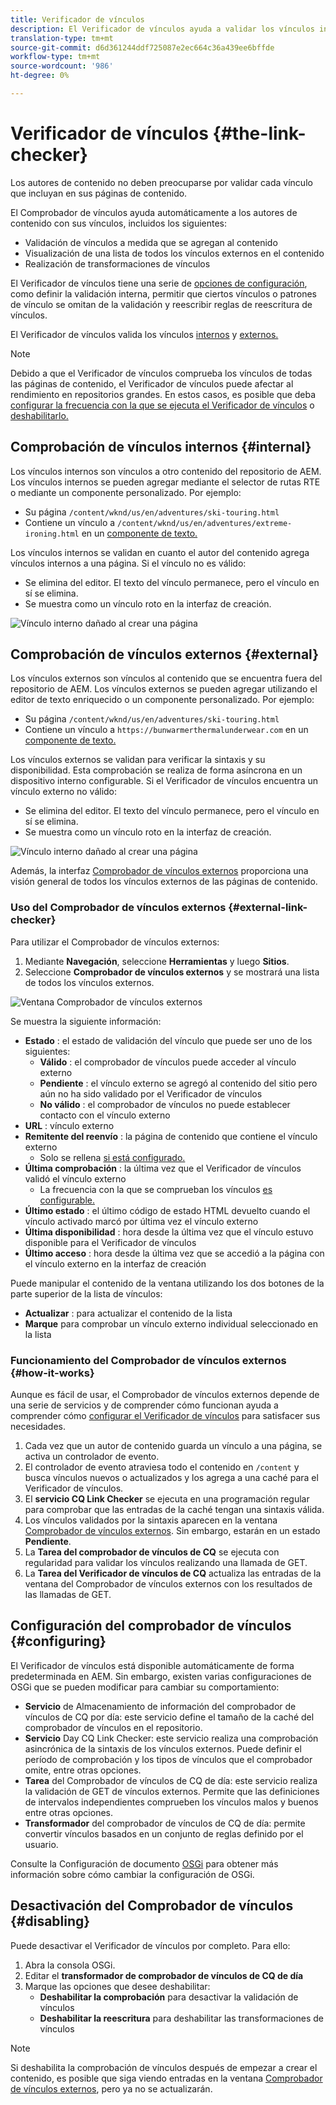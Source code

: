 ```yaml
---
title: Verificador de vínculos
description: El Verificador de vínculos ayuda a validar los vínculos internos y externos y permite la reescritura de vínculos.
translation-type: tm+mt
source-git-commit: d6d361244ddf725087e2ec664c36a439ee6bffde
workflow-type: tm+mt
source-wordcount: '986'
ht-degree: 0%

---
```



# Verificador de vínculos {#the-link-checker}

Los autores de contenido no deben preocuparse por validar cada vínculo que incluyan en sus páginas de contenido.

El Comprobador de vínculos ayuda automáticamente a los autores de contenido con sus vínculos, incluidos los siguientes:

* Validación de vínculos a medida que se agregan al contenido
* Visualización de una lista de todos los vínculos externos en el contenido
* Realización de transformaciones de vínculos

El Verificador de vínculos tiene una serie de [opciones de configuración](#configuring), como definir la validación interna, permitir que ciertos vínculos o patrones de vínculo se omitan de la validación y reescribir reglas de reescritura de vínculos.

El Verificador de vínculos valida los vínculos [internos](#internal) y [externos.](#external)

>[!NOTE]
>
>Debido a que el Verificador de vínculos comprueba los vínculos de todas las páginas de contenido, el Verificador de vínculos puede afectar al rendimiento en repositorios grandes. En estos casos, es posible que deba [configurar la frecuencia con la que se ejecuta el Verificador de vínculos](#configuring) o [deshabilitarlo.](#disabling)

## Comprobación de vínculos internos {#internal}

Los vínculos internos son vínculos a otro contenido del repositorio de AEM. Los vínculos internos se pueden agregar mediante el selector de rutas RTE o mediante un componente personalizado. Por ejemplo:

* Su página `/content/wknd/us/en/adventures/ski-touring.html`
* Contiene un vínculo a `/content/wknd/us/en/adventures/extreme-ironing.html` en un [componente de texto.](https://experienceleague.adobe.com/docs/experience-manager-core-components/using/components/text.html)

Los vínculos internos se validan en cuanto el autor del contenido agrega vínculos internos a una página. Si el vínculo no es válido:

* Se elimina del editor. El texto del vínculo permanece, pero el vínculo en sí se elimina.
* Se muestra como un vínculo roto en la interfaz de creación.

![Vínculo interno dañado al crear una página](assets/link-checker-invalid-link-internal.png)

## Comprobación de vínculos externos {#external}

Los vínculos externos son vínculos al contenido que se encuentra fuera del repositorio de AEM. Los vínculos externos se pueden agregar utilizando el editor de texto enriquecido o un componente personalizado. Por ejemplo:

* Su página `/content/wknd/us/en/adventures/ski-touring.html`
* Contiene un vínculo a `https://bunwarmerthermalunderwear.com` en un [componente de texto.](https://experienceleague.adobe.com/docs/experience-manager-core-components/using/components/text.html)

Los vínculos externos se validan para verificar la sintaxis y su disponibilidad. Esta comprobación se realiza de forma asíncrona en un dispositivo interno configurable. Si el Verificador de vínculos encuentra un vínculo externo no válido:

* Se elimina del editor. El texto del vínculo permanece, pero el vínculo en sí se elimina.
* Se muestra como un vínculo roto en la interfaz de creación.

![Vínculo interno dañado al crear una página](assets/link-checker-invalid-link-external.png)

Además, la interfaz [Comprobador de vínculos externos](#external-link-checker) proporciona una visión general de todos los vínculos externos de las páginas de contenido.

### Uso del Comprobador de vínculos externos {#external-link-checker}

Para utilizar el Comprobador de vínculos externos:

1. Mediante **Navegación**, seleccione **Herramientas** y luego **Sitios**.
1. Seleccione **Comprobador de vínculos externos** y se mostrará una lista de todos los vínculos externos.

![Ventana Comprobador de vínculos externos](assets/external-link-checker.png)

Se muestra la siguiente información:

* **Estado** : el estado de validación del vínculo que puede ser uno de los siguientes:
   * **Válido** : el comprobador de vínculos puede acceder al vínculo externo
   * **Pendiente** : el vínculo externo se agregó al contenido del sitio pero aún no ha sido validado por el Verificador de vínculos
   * **No válido** : el comprobador de vínculos no puede establecer contacto con el vínculo externo
* **URL** : vínculo externo
* **Remitente del reenvío** : la página de contenido que contiene el vínculo externo
   * Solo se rellena [si está configurado.](#configuring)
* **Última comprobación** : la última vez que el Verificador de vínculos validó el vínculo externo
   * La frecuencia con la que se comprueban los vínculos [es configurable.](#configuring)
* **Último estado** : el último código de estado HTML devuelto cuando el vínculo activado marcó por última vez el vínculo externo
* **Última disponibilidad** : hora desde la última vez que el vínculo estuvo disponible para el Verificador de vínculos
* **Último acceso** : hora desde la última vez que se accedió a la página con el vínculo externo en la interfaz de creación

Puede manipular el contenido de la ventana utilizando los dos botones de la parte superior de la lista de vínculos:

* **Actualizar** : para actualizar el contenido de la lista
* **Marque**  para comprobar un vínculo externo individual seleccionado en la lista

### Funcionamiento del Comprobador de vínculos externos {#how-it-works}

Aunque es fácil de usar, el Comprobador de vínculos externos depende de una serie de servicios y de comprender cómo funcionan ayuda a comprender cómo [configurar el Verificador de vínculos](#configuring) para satisfacer sus necesidades.

1. Cada vez que un autor de contenido guarda un vínculo a una página, se activa un controlador de evento.
1. El controlador de evento atraviesa todo el contenido en `/content` y busca vínculos nuevos o actualizados y los agrega a una caché para el Verificador de vínculos.
1. El **servicio CQ Link Checker** se ejecuta en una programación regular para comprobar que las entradas de la caché tengan una sintaxis válida.
1. Los vínculos validados por la sintaxis aparecen en la ventana [Comprobador de vínculos externos](#external-link-checker). Sin embargo, estarán en un estado **Pendiente**.
1. La **Tarea del comprobador de vínculos de CQ** se ejecuta con regularidad para validar los vínculos realizando una llamada de GET.
1. La **Tarea del Verificador de vínculos de CQ** actualiza las entradas de la ventana del Comprobador de vínculos externos con los resultados de las llamadas de GET.

## Configuración del comprobador de vínculos {#configuring}

El Verificador de vínculos está disponible automáticamente de forma predeterminada en AEM. Sin embargo, existen varias configuraciones de OSGi que se pueden modificar para cambiar su comportamiento:

* **Servicio**  de Almacenamiento de información del comprobador de vínculos de CQ por día: este servicio define el tamaño de la caché del comprobador de vínculos en el repositorio.
* **Servicio**  Day CQ Link Checker: este servicio realiza una comprobación asincrónica de la sintaxis de los vínculos externos. Puede definir el período de comprobación y los tipos de vínculos que el comprobador omite, entre otras opciones.
* **Tarea**  del Comprobador de vínculos de CQ de día: este servicio realiza la validación de GET de vínculos externos. Permite que las definiciones de intervalos independientes comprueben los vínculos malos y buenos entre otras opciones.
* **Transformador**  del comprobador de vínculos de CQ de día: permite convertir vínculos basados en un conjunto de reglas definido por el usuario.

Consulte la Configuración de documento [OSGi](/help/sites-deploying/osgi-configuration-settings.md) para obtener más información sobre cómo cambiar la configuración de OSGi.

## Desactivación del Comprobador de vínculos {#disabling}

Puede desactivar el Verificador de vínculos por completo. Para ello:

1. Abra la consola OSGi.
1. Editar el **transformador de comprobador de vínculos de CQ de día**
1. Marque las opciones que desee deshabilitar:
   * **Deshabilitar la comprobación**  para desactivar la validación de vínculos
   * **Deshabilitar la reescritura**  para deshabilitar las transformaciones de vínculos

>[!NOTE]
>
>Si deshabilita la comprobación de vínculos después de empezar a crear el contenido, es posible que siga viendo entradas en la ventana [Comprobador de vínculos externos](#external-link-checker), pero ya no se actualizarán.
